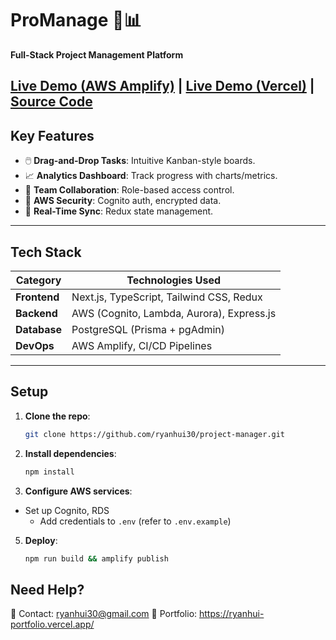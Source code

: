 # ProManage 🚀📊  
**Full-Stack Project Management Platform**  

[Live Demo (AWS Amplify)](https://main.d1pqkryapw8kiy.amplifyapp.com/) | [Live Demo (Vercel)](https://project-manager-orcin.vercel.app/) | [Source Code](https://github.com/ryanhui30/portfolio-3d)
---

## **Key Features**  
- 🖱️ **Drag-and-Drop Tasks**: Intuitive Kanban-style boards.  
- 📈 **Analytics Dashboard**: Track progress with charts/metrics.  
- 👥 **Team Collaboration**: Role-based access control.  
- 🔐 **AWS Security**: Cognito auth, encrypted data.  
- 🔄 **Real-Time Sync**: Redux state management.  

---

## **Tech Stack**  
| Category       | Technologies Used                          |
|----------------|-------------------------------------------|
| **Frontend**   | Next.js, TypeScript, Tailwind CSS, Redux  |
| **Backend**    | AWS (Cognito, Lambda, Aurora), Express.js |
| **Database**   | PostgreSQL (Prisma + pgAdmin)             |
| **DevOps**     | AWS Amplify, CI/CD Pipelines              |

---

## **Setup**  
1. **Clone the repo**:  
   ```bash
   git clone https://github.com/ryanhui30/project-manager.git

2. **Install dependencies**:
   ```bash
   npm install

3. **Configure AWS services**:
- Set up Cognito, RDS
   - Add credentials to `.env` (refer to `.env.example`)

5. **Deploy**:
   ```bash
   npm run build && amplify publish

## **Need Help**?
📩 Contact: ryanhui30@gmail.com
🔗 Portfolio: https://ryanhui-portfolio.vercel.app/

